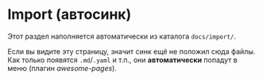 # Import (автосинк)

Этот раздел наполняется автоматически из каталога `docs/import/`.

Если вы видите эту страницу, значит синк ещё не положил сюда файлы.  
Как только появятся `.md`/`.yaml` и т.п., они **автоматически** попадут в меню (плагин *awesome-pages*).
